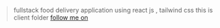 > fullstack food delivery application using react js , tailwind css this is client folder
> [follow me on](https://www.youtube.com/channel/UCjSIqXGLjd5VqsfAl0r-J6Q)
